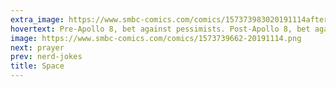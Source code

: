 ```yaml
---
extra_image: https://www.smbc-comics.com/comics/157373983020191114after.png
hovertext: Pre-Apollo 8, bet against pessimists. Post-Apollo 8, bet against optimists.
image: https://www.smbc-comics.com/comics/1573739662-20191114.png
next: prayer
prev: nerd-jokes
title: Space
---
```

